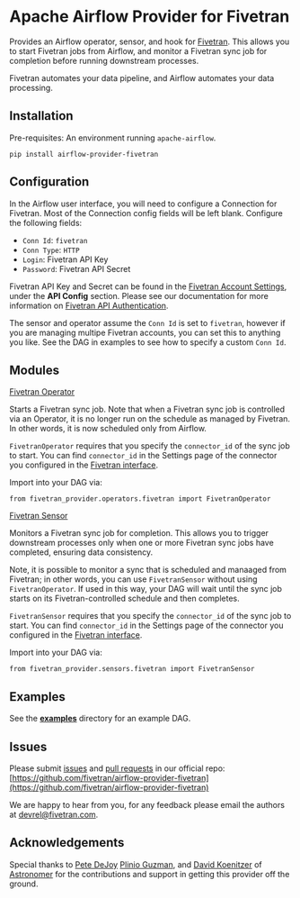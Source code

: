 # Apache Airflow Provider for Fivetran

Provides an Airflow operator, sensor, and hook for [Fivetran](https://fivetran.com). This allows you to start Fivetran jobs from Airflow, and monitor a Fivetran sync job for completion before running downstream processes.

Fivetran automates your data pipeline, and Airflow automates your data processing.

## Installation

Pre-requisites: An environment running `apache-airflow`.

```
pip install airflow-provider-fivetran
```

## Configuration

In the Airflow user interface, you will need to configure a Connection for Fivetran. Most of the Connection config fields will be left blank. Configure the following fields:

* `Conn Id`: `fivetran`
* `Conn Type`: `HTTP`
* `Login`: Fivetran API Key
* `Password`: Fivetran API Secret

Fivetran API Key and Secret can be found in the [Fivetran Account Settings](https://fivetran.com/account/settings), under the **API Config** section. Please see our documentation for more information on [Fivetran API Authentication](https://fivetran.com/docs/rest-api/getting-started#authentication).

The sensor and operator assume the `Conn Id` is set to `fivetran`, however if you are managing multipe Fivetran accounts, you can set this to anything you like. See the DAG in examples to see how to specify a custom `Conn Id`.

## Modules

[Fivetran Operator](./fivetran_provider/operators/fivetran.py)

Starts a Fivetran sync job. Note that when a Fivetran sync job is controlled via an Operator, it is no longer run on the schedule as managed by Fivetran. In other words, it is now scheduled only from Airflow.

`FivetranOperator` requires that you specify the `connector_id` of the sync job to start. You can find `connector_id` in the Settings page of the connector you configured in the [Fivetran interface](https://fivetran.com/dashboard/connectors).

Import into your DAG via:
```
from fivetran_provider.operators.fivetran import FivetranOperator
```

[Fivetran Sensor](./fivetran_provider/sensors/fivetran.py)

Monitors a Fivetran sync job for completion. This allows you to trigger downstream processes only when one or more Fivetran sync jobs have completed, ensuring data consistency.

Note, it is possible to monitor a sync that is scheduled and manaaged from Fivetran; in other words, you can use `FivetranSensor` without using `FivetranOperator`. If used in this way, your DAG will wait until the sync job starts on its Fivetran-controlled schedule and then completes.

`FivetranSensor` requires that you specify the `connector_id` of the sync job to start. You can find `connector_id` in the Settings page of the connector you configured in the [Fivetran interface](https://fivetran.com/dashboard/connectors).

Import into your DAG via:
```
from fivetran_provider.sensors.fivetran import FivetranSensor
```

## Examples

See the [**examples**](./fivetran_provider/examples) directory for an example DAG.

## Issues

Please submit [issues](https://github.com/fivetran/airflow-provider-fivetran/issues) and [pull requests](https://github.com/fivetran/airflow-provider-fivetran/pulls) in our official repo:
[https://github.com/fivetran/airflow-provider-fivetran](https://github.com/fivetran/airflow-provider-fivetran)

We are happy to hear from you, for any feedback please email the authors at [devrel@fivetran.com](mailto:devrel@fivetran.com).


## Acknowledgements

Special thanks to [Pete DeJoy](@petedejoy) [Plinio Guzman](@pgzmnk), and [David Koenitzer](@sunkickr) of [Astronomer](https://www.astronomer.io/) for the contributions and support in getting this provider off the ground.

